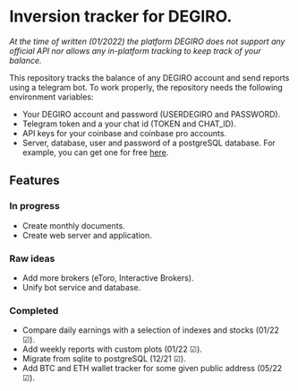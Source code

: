 # Inversion tracker for DEGIRO.

*At the time of written (01/2022) the platform DEGIRO does not support any official API nor allows any in-platform tracking to keep track of your balance.*

This repository tracks the balance of any DEGIRO account and send reports using a telegram bot. To work properly, the repository needs the following environment variables:

* Your DEGIRO account and password (USERDEGIRO and PASSWORD).
* Telegram token and a your chat id (TOKEN and CHAT_ID).
* API keys for your coinbase and coinbase pro accounts.
* Server, database, user and password of a postgreSQL database. For example, you can get one for free [here](https://www.elephantsql.com/).

## Features

### In progress
* Create monthly documents.
* Create web server and application.

### Raw ideas
* Add more brokers (eToro, Interactive Brokers).
* Unify bot service and database.

### Completed
* Compare daily earnings with a selection of indexes and stocks (01/22 &#9745;).
* Add weekly reports with custom plots (01/22 &#9745;).
* Migrate from sqlite to postgreSQL (12/21 &#9745;). 
* Add BTC and ETH wallet tracker for some given public address (05/22 &#9745;).
